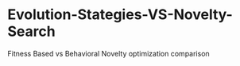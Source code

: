 # Evolution-Stategies-VS-Novelty-Search
Fitness Based vs Behavioral Novelty optimization comparison
